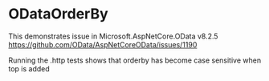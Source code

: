 # ODataOrderBy
This demonstrates issue in Microsoft.AspNetCore.OData v8.2.5
https://github.com/OData/AspNetCoreOData/issues/1190

Running the .http tests shows that orderby has become case sensitive when top is added
